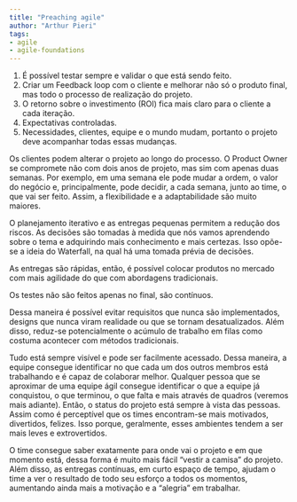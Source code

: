 ```yaml
---
title: "Preaching agile"
author: "Arthur Pieri"
tags: 
- agile
- agile-foundations
---
```

1.  É possível testar sempre e validar o que está sendo feito.
2.  Criar um Feedback loop com o cliente e melhorar não só o produto final, mas todo o processo de realização do projeto.
3.  O retorno sobre o investimento (ROI) fica mais claro para o cliente a cada iteração.
4.  Expectativas controladas.
5.  Necessidades, clientes, equipe e o mundo mudam, portanto o projeto deve acompanhar todas essas mudanças.

Os clientes podem alterar o projeto ao longo do processo. O Product Owner se compromete não com dois anos de projeto, mas sim com apenas duas semanas. Por exemplo, em uma semana ele pode mudar a ordem, o valor do negócio e, principalmente, pode decidir, a cada semana, junto ao time, o que vai ser feito. Assim, a flexibilidade e a adaptabilidade são muito maiores.

O planejamento iterativo e as entregas pequenas permitem a redução dos riscos. As decisões são tomadas à medida que nós vamos aprendendo sobre o tema e adquirindo mais conhecimento e mais certezas. Isso opõe-se a ideia do Waterfall, na qual há uma tomada prévia de decisões.

As entregas são rápidas, então, é possível colocar produtos no mercado com mais agilidade do que com abordagens tradicionais.

Os testes não são feitos apenas no final, são contínuos.

Dessa maneira é possível evitar requisitos que nunca são implementados, designs que nunca viram realidade ou que se tornam desatualizados. Além disso, reduz-se potencialmente o acúmulo de trabalho em filas como costuma acontecer com métodos tradicionais.

Tudo está sempre visível e pode ser facilmente acessado. Dessa maneira, a equipe consegue identificar no que cada um dos outros membros está trabalhando e é capaz de colaborar melhor. Qualquer pessoa que se aproximar de uma equipe ágil consegue identificar o que a equipe já conquistou, o que terminou, o que falta e mais através de quadros (veremos mais adiante). Então, o status do projeto está sempre à vista das pessoas. Assim como é perceptível que os times encontram-se mais motivados, divertidos, felizes. Isso porque, geralmente, esses ambientes tendem a ser mais leves e extrovertidos.

O time consegue saber exatamente para onde vai o projeto e em que momento está, dessa forma é muito mais fácil “vestir a camisa” do projeto. Além disso, as entregas contínuas, em curto espaço de tempo, ajudam o time a ver o resultado de todo seu esforço a todos os momentos, aumentando ainda mais a motivação e a “alegria” em trabalhar.